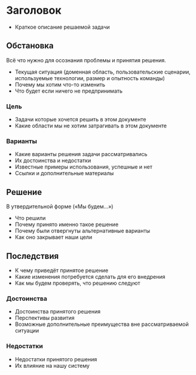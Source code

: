 # Заголовок

- Краткое описание решаемой задачи

## Обстановка

Всё что нужно для осознания проблемы и принятия решения.

- Текущая ситуация (доменная область, пользовательские сценарии, используемые технологии, размер и опытность команды)
- Почему мы хотим что-то изменить
- Что будет если ничего не предпринимать

### Цель

- Задачи которые хочется решить в этом документе
- Какие области мы не хотим затрагивать в этом документе

### Варианты

- Какие варианты решения задачи рассматривались
- Их достоинства и недостатки
- Известные примеры использования, успешные и нет
- Ссылки и дополнительные материалы

## Решение

В утвердительной форме («Мы будем...»)

- Что решили
- Почему принято именно такое решение
- Почему были отвергнуты альтернативные варианты
- Как оно закрывает наши цели

## Последствия

- К чему приведёт принятое решение
- Какие изменения потребуется сделать для его внедрения
- Как мы будем проверять, что решению следуют

### Достоинства

- Достоинства принятого решения
- Перспективы развития
- Возможные дополнительные преимущества вне рассматриваемой ситуации

### Недостатки

- Недостатки принятого решения
- Их влияние на нашу систему

